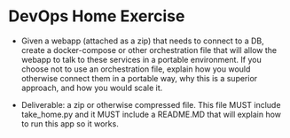 # DevOps Home Exercise

* Given a  webapp (attached as a zip) that needs to connect to a DB, create a docker-compose or other orchestration file that will allow the webapp to talk to these services in a portable environment. If you choose not to use an orchestration file, explain how you would otherwise connect them in a portable way, why this is a superior approach, and how you would scale it.

*  Deliverable: a zip or otherwise compressed file. This file MUST include take_home.py and it MUST include a README.MD that will explain how to run this app so it works.
